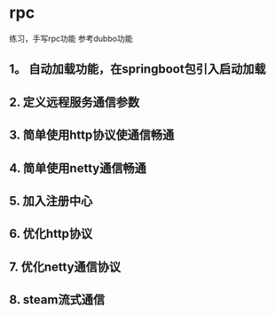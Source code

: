 # rpc

练习，手写rpc功能
参考dubbo功能
## 1。 自动加载功能，在springboot包引入启动加载
## 2. 定义远程服务通信参数
## 3. 简单使用http协议使通信畅通
## 4. 简单使用netty通信畅通
## 5. 加入注册中心
## 6. 优化http协议
## 7. 优化netty通信协议
## 8. steam流式通信

